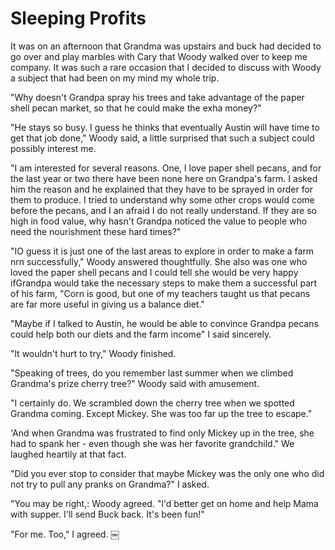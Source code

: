Sleeping Profits
================

It was on an afternoon that Grandma was upstairs and buck had decided to go over and
play marbles with Cary that Woody walked over to keep me company. It was such a rare
occasion that I decided to discuss with Woody a subject that had been on my mind my
whole trip.

"Why doesn't Grandpa spray his trees and take advantage of the paper shell pecan
market, so that he could make the exha money?"

"He stays so busy. I guess he thinks that eventually Austin will have time to get
that job done," Woody said, a little surprised that such a subject could possibly
interest me.

"I am interested for several reasons. One, I love paper shell pecans, and for the
last year or two there have been none here on Grandpa's farm. I asked him the reason
and he explained that they have to be sprayed in order for them to produce. I tried
to understand why some other crops would come before the pecans, and I an afraid I do
not really understand. If they are so high in food value, why hasn't Grandpa noticed
the value to people who need the nourishment these hard times?"

"IO guess it is just one of the last areas to explore in order to make a farm nrn
successfully," Woody answered thoughtfully. She also was one who loved the paper
shell pecans and I could tell she would be very happy ifGrandpa would take the
necessary steps to make them a successful part of his farm, "Corn is good, but one of
my teachers taught us that pecans are far more useful in giving us a balance diet."

"Maybe if I talked to Austin, he would be able to convince Grandpa pecans could help
both our diets and the farm income" I said sincerely.

"lt wouldn't hurt to try," Woody finished.

"Speaking of trees, do you remember last summer when we climbed Grandma's prize
cherry tree?" Woody said with amusement.

"I certainly do. We scrambled down the cherry tree when we spotted Grandma coming.
Except Mickey. She was too far up the tree to escape."

'And when Grandma was frustrated to find only Mickey up in the tree, she had to spank
her - even though she was her favorite grandchild." We laughed heartily at that fact.

"Did you ever stop to consider that maybe Mickey was the only one who did not try to
pull any pranks on Grandma?" I asked.

"You may be right,: Woody agreed. "l'd better get on home and help Mama with supper.
I'll send Buck back. It's been fun!"

"For me. Too," I agreed.  ￼
